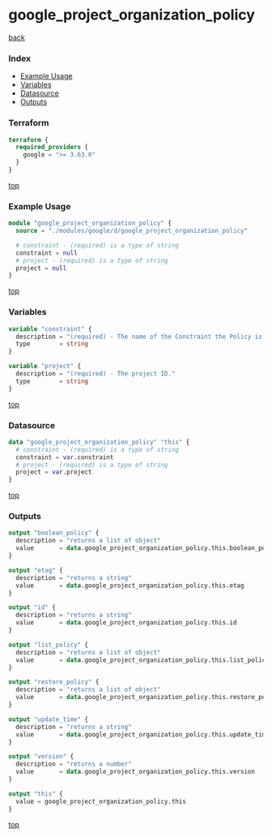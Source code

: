 # google_project_organization_policy

[back](../google.md)

### Index

- [Example Usage](#example-usage)
- [Variables](#variables)
- [Datasource](#datasource)
- [Outputs](#outputs)

### Terraform

```terraform
terraform {
  required_providers {
    google = ">= 3.63.0"
  }
}
```

[top](#index)

### Example Usage

```terraform
module "google_project_organization_policy" {
  source = "./modules/google/d/google_project_organization_policy"

  # constraint - (required) is a type of string
  constraint = null
  # project - (required) is a type of string
  project = null
}
```

[top](#index)

### Variables

```terraform
variable "constraint" {
  description = "(required) - The name of the Constraint the Policy is configuring, for example, serviceuser.services."
  type        = string
}

variable "project" {
  description = "(required) - The project ID."
  type        = string
}
```

[top](#index)

### Datasource

```terraform
data "google_project_organization_policy" "this" {
  # constraint - (required) is a type of string
  constraint = var.constraint
  # project - (required) is a type of string
  project = var.project
}
```

[top](#index)

### Outputs

```terraform
output "boolean_policy" {
  description = "returns a list of object"
  value       = data.google_project_organization_policy.this.boolean_policy
}

output "etag" {
  description = "returns a string"
  value       = data.google_project_organization_policy.this.etag
}

output "id" {
  description = "returns a string"
  value       = data.google_project_organization_policy.this.id
}

output "list_policy" {
  description = "returns a list of object"
  value       = data.google_project_organization_policy.this.list_policy
}

output "restore_policy" {
  description = "returns a list of object"
  value       = data.google_project_organization_policy.this.restore_policy
}

output "update_time" {
  description = "returns a string"
  value       = data.google_project_organization_policy.this.update_time
}

output "version" {
  description = "returns a number"
  value       = data.google_project_organization_policy.this.version
}

output "this" {
  value = google_project_organization_policy.this
}
```

[top](#index)